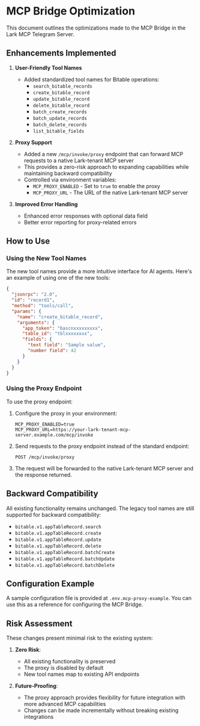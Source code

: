 # MCP Bridge Optimization

This document outlines the optimizations made to the MCP Bridge in the Lark MCP Telegram Server.

## Enhancements Implemented

1. **User-Friendly Tool Names**
   - Added standardized tool names for Bitable operations:
     - `search_bitable_records`
     - `create_bitable_record`
     - `update_bitable_record`
     - `delete_bitable_record`
     - `batch_create_records`
     - `batch_update_records`
     - `batch_delete_records`
     - `list_bitable_fields`

2. **Proxy Support**
   - Added a new `/mcp/invoke/proxy` endpoint that can forward MCP requests to a native Lark-tenant MCP server
   - This provides a zero-risk approach to expanding capabilities while maintaining backward compatibility
   - Controlled via environment variables:
     - `MCP_PROXY_ENABLED` - Set to `true` to enable the proxy
     - `MCP_PROXY_URL` - The URL of the native Lark-tenant MCP server

3. **Improved Error Handling**
   - Enhanced error responses with optional data field
   - Better error reporting for proxy-related errors

## How to Use

### Using the New Tool Names

The new tool names provide a more intuitive interface for AI agents. Here's an example of using one of the new tools:

```json
{
  "jsonrpc": "2.0",
  "id": "record1",
  "method": "tools/call",
  "params": {
    "name": "create_bitable_record",
    "arguments": {
      "app_token": "bascnxxxxxxxxx",
      "table_id": "tblxxxxxxxx",
      "fields": {
        "text field": "Sample value",
        "number field": 42
      }
    }
  }
}
```

### Using the Proxy Endpoint

To use the proxy endpoint:

1. Configure the proxy in your environment:
   ```
   MCP_PROXY_ENABLED=true
   MCP_PROXY_URL=https://your-lark-tenant-mcp-server.example.com/mcp/invoke
   ```

2. Send requests to the proxy endpoint instead of the standard endpoint:
   ```
   POST /mcp/invoke/proxy
   ```

3. The request will be forwarded to the native Lark-tenant MCP server and the response returned.

## Backward Compatibility

All existing functionality remains unchanged. The legacy tool names are still supported for backward compatibility:

- `bitable.v1.appTableRecord.search`
- `bitable.v1.appTableRecord.create`
- `bitable.v1.appTableRecord.update`
- `bitable.v1.appTableRecord.delete`
- `bitable.v1.appTableRecord.batchCreate`
- `bitable.v1.appTableRecord.batchUpdate`
- `bitable.v1.appTableRecord.batchDelete`

## Configuration Example

A sample configuration file is provided at `.env.mcp-proxy-example`. You can use this as a reference for configuring the MCP Bridge.

## Risk Assessment

These changes present minimal risk to the existing system:

1. **Zero Risk**:
   - All existing functionality is preserved
   - The proxy is disabled by default
   - New tool names map to existing API endpoints

2. **Future-Proofing**:
   - The proxy approach provides flexibility for future integration with more advanced MCP capabilities
   - Changes can be made incrementally without breaking existing integrations
